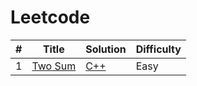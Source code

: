 # Leetcode

| #   | Title                                             | Solution                    | Difficulty |
| --- | ------------------------------------------------- | --------------------------- | ---------- |
| 1   | [Two Sum](https://leetcode.com/problems/two-sum/) | [C++](./1-50/1-Two-Sum.cpp) | Easy       |
